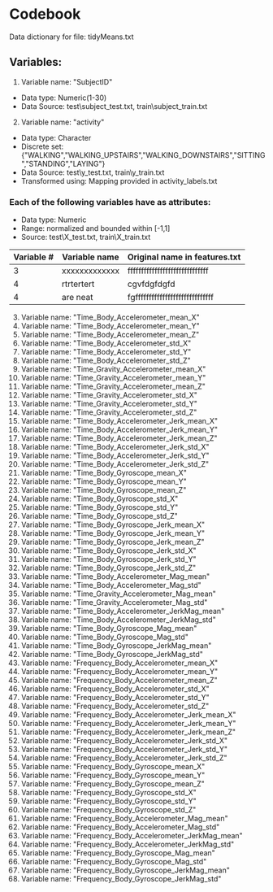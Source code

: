 Codebook
===========
Data dictionary for file: tidyMeans.txt

## Variables:

1. Variable name: "SubjectID"                     
 * Data type: Numeric(1-30)  
 * Data Source: test\subject_test.txt, train\subject_train.txt    
2. Variable name: "activity"  
 * Data type: Character   
 * Discrete set: {"WALKING","WALKING_UPSTAIRS","WALKING_DOWNSTAIRS","SITTING","STANDING","LAYING"}  
 * Data Source: test\y_test.txt, train\y_train.txt  
 * Transformed using: Mapping provided in activity_labels.txt    
 
### Each of the following variables have as attributes:
 * Data type: Numeric
 * Range: normalized and bounded within [-1,1]
 * Source: test\X_test.txt, train\X_train.txt 

| Variable #    | Variable name         | Original name in features.txt  |
| ------------- |-----------------------| -------------------------------|
| 3             | xxxxxxxxxxxxx         | ffffffffffffffffffffffffffffff |
| 4             | rtrtertert            | cgvfdgfdgfd                    |
| 4             | are neat              | fgfffffffffffffffffffffffffffff|
 
3. Variable name: "Time_Body_Accelerometer_mean_X"                                                                
4. Variable name: "Time_Body_Accelerometer_mean_Y"                                                               
5. Variable name: "Time_Body_Accelerometer_mean_Z"              
6. Variable name: "Time_Body_Accelerometer_std_X"               
7. Variable name: "Time_Body_Accelerometer_std_Y"
8. Variable name: "Time_Body_Accelerometer_std_Z"                                                
9. Variable name: "Time_Gravity_Accelerometer_mean_X"            
10. Variable name: "Time_Gravity_Accelerometer_mean_Y"            
11. Variable name: "Time_Gravity_Accelerometer_mean_Z"            
12. Variable name: "Time_Gravity_Accelerometer_std_X"             
13. Variable name: "Time_Gravity_Accelerometer_std_Y"             
14. Variable name: "Time_Gravity_Accelerometer_std_Z"             
15. Variable name: "Time_Body_Accelerometer_Jerk_mean_X"          
16. Variable name: "Time_Body_Accelerometer_Jerk_mean_Y"          
17. Variable name: "Time_Body_Accelerometer_Jerk_mean_Z"          
18. Variable name: "Time_Body_Accelerometer_Jerk_std_X"           
19. Variable name: "Time_Body_Accelerometer_Jerk_std_Y"           
20. Variable name: "Time_Body_Accelerometer_Jerk_std_Z"           
21. Variable name: "Time_Body_Gyroscope_mean_X"    
22. Variable name: "Time_Body_Gyroscope_mean_Y"    
23. Variable name: "Time_Body_Gyroscope_mean_Z"    
24. Variable name: "Time_Body_Gyroscope_std_X"     
25. Variable name: "Time_Body_Gyroscope_std_Y"     
26. Variable name: "Time_Body_Gyroscope_std_Z"     
27. Variable name: "Time_Body_Gyroscope_Jerk_mean_X"              
28. Variable name: "Time_Body_Gyroscope_Jerk_mean_Y"              
29. Variable name: "Time_Body_Gyroscope_Jerk_mean_Z"              
30. Variable name: "Time_Body_Gyroscope_Jerk_std_X"
31. Variable name: "Time_Body_Gyroscope_Jerk_std_Y"
32. Variable name: "Time_Body_Gyroscope_Jerk_std_Z"
33. Variable name: "Time_Body_Accelerometer_Mag_mean"             
34. Variable name: "Time_Body_Accelerometer_Mag_std"              
35. Variable name: "Time_Gravity_Accelerometer_Mag_mean"          
36. Variable name: "Time_Gravity_Accelerometer_Mag_std"           
37. Variable name: "Time_Body_Accelerometer_JerkMag_mean"         
38. Variable name: "Time_Body_Accelerometer_JerkMag_std"          
39. Variable name: "Time_Body_Gyroscope_Mag_mean"  
40. Variable name: "Time_Body_Gyroscope_Mag_std"   
41. Variable name: "Time_Body_Gyroscope_JerkMag_mean"             
42. Variable name: "Time_Body_Gyroscope_JerkMag_std"              
43. Variable name: "Frequency_Body_Accelerometer_mean_X"          
44. Variable name: "Frequency_Body_Accelerometer_mean_Y"          
45. Variable name: "Frequency_Body_Accelerometer_mean_Z"          
46. Variable name: "Frequency_Body_Accelerometer_std_X"           
47. Variable name: "Frequency_Body_Accelerometer_std_Y"           
48. Variable name: "Frequency_Body_Accelerometer_std_Z"           
49. Variable name: "Frequency_Body_Accelerometer_Jerk_mean_X"     
50. Variable name: "Frequency_Body_Accelerometer_Jerk_mean_Y"     
51. Variable name: "Frequency_Body_Accelerometer_Jerk_mean_Z"     
52. Variable name: "Frequency_Body_Accelerometer_Jerk_std_X"      
53. Variable name: "Frequency_Body_Accelerometer_Jerk_std_Y"      
54. Variable name: "Frequency_Body_Accelerometer_Jerk_std_Z"      
55. Variable name: "Frequency_Body_Gyroscope_mean_X"              
56. Variable name: "Frequency_Body_Gyroscope_mean_Y"              
57. Variable name: "Frequency_Body_Gyroscope_mean_Z"              
58. Variable name: "Frequency_Body_Gyroscope_std_X"
59. Variable name: "Frequency_Body_Gyroscope_std_Y"
60. Variable name: "Frequency_Body_Gyroscope_std_Z"
61. Variable name: "Frequency_Body_Accelerometer_Mag_mean"       
62. Variable name: "Frequency_Body_Accelerometer_Mag_std"        
63. Variable name: "Frequency_Body_Accelerometer_JerkMag_mean"   
64. Variable name: "Frequency_Body_Accelerometer_JerkMag_std"    
65. Variable name: "Frequency_Body_Gyroscope_Mag_mean"           
66. Variable name: "Frequency_Body_Gyroscope_Mag_std"            
67. Variable name: "Frequency_Body_Gyroscope_JerkMag_mean"         
68. Variable name: "Frequency_Body_Gyroscope_JerkMag_std"        